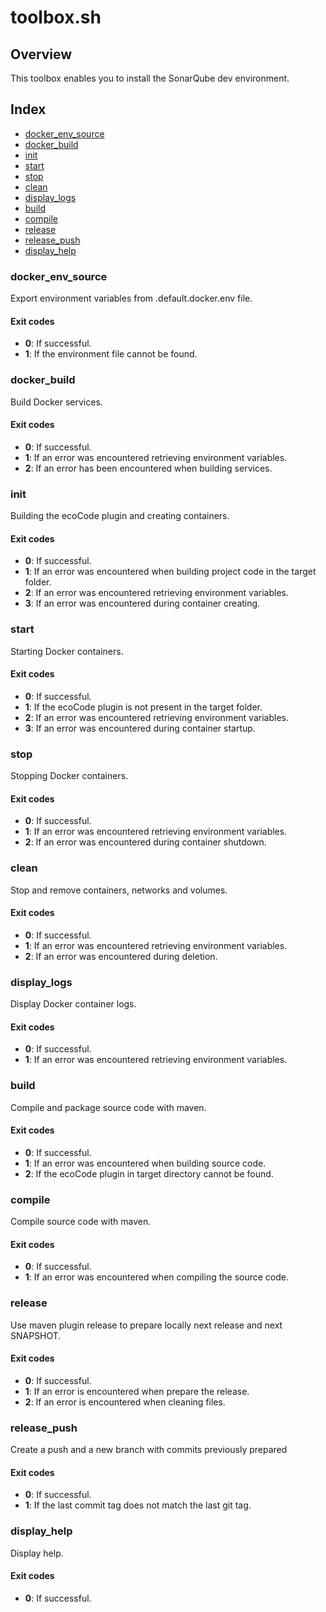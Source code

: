 # toolbox.sh

## Overview

This toolbox enables you to install the SonarQube dev environment.

## Index

* [docker_env_source](#dockerenvsource)
* [docker_build](#dockerbuild)
* [init](#init)
* [start](#start)
* [stop](#stop)
* [clean](#clean)
* [display_logs](#displaylogs)
* [build](#build)
* [compile](#compile)
* [release](#release)
* [release_push](#releasepush)
* [display_help](#displayhelp)

### docker_env_source

Export environment variables from .default.docker.env file.

#### Exit codes

* **0**: If successful.
* **1**: If the environment file cannot be found.

### docker_build

Build Docker services.

#### Exit codes

* **0**: If successful.
* **1**: If an error was encountered retrieving environment variables.
* **2**: If an error has been encountered when building services.

### init

Building the ecoCode plugin and creating containers.

#### Exit codes

* **0**: If successful.
* **1**: If an error was encountered when building project code in the target folder.
* **2**: If an error was encountered retrieving environment variables.
* **3**: If an error was encountered during container creating.

### start

Starting Docker containers.

#### Exit codes

* **0**: If successful.
* **1**: If the ecoCode plugin is not present in the target folder.
* **2**: If an error was encountered retrieving environment variables.
* **3**: If an error was encountered during container startup.

### stop

Stopping Docker containers.

#### Exit codes

* **0**: If successful.
* **1**: If an error was encountered retrieving environment variables.
* **2**: If an error was encountered during container shutdown.

### clean

Stop and remove containers, networks and volumes.

#### Exit codes

* **0**: If successful.
* **1**: If an error was encountered retrieving environment variables.
* **2**: If an error was encountered during deletion.

### display_logs

Display Docker container logs.

#### Exit codes

* **0**: If successful.
* **1**: If an error was encountered retrieving environment variables.

### build

Compile and package source code with maven.

#### Exit codes

* **0**: If successful.
* **1**: If an error was encountered when building source code.
* **2**: If the ecoCode plugin in target directory cannot be found.

### compile

Compile source code with maven.

#### Exit codes

* **0**: If successful.
* **1**: If an error was encountered when compiling the source code.

### release

Use maven plugin release to prepare locally next release and next SNAPSHOT.

#### Exit codes

* **0**: If successful.
* **1**: If an error is encountered when prepare the release.
* **2**: If an error is encountered when cleaning files.

### release_push

Create a push and a new branch with commits previously prepared

#### Exit codes

* **0**: If successful.
* **1**: If the last commit tag does not match the last git tag.

### display_help

Display help.

#### Exit codes

* **0**: If successful.

